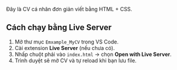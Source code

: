 Đây là CV cá nhân đơn giản viết bằng HTML + CSS.  

## Cách chạy bằng Live Server

1. Mở thư mục `Emxample_MyCV` trong VS Code.  
2. Cài extension **Live Server** (nếu chưa có).  
3. Nhấp chuột phải vào `index.html` → chọn **Open with Live Server**.  
4. Trình duyệt sẽ mở CV và tự reload khi bạn lưu file.
